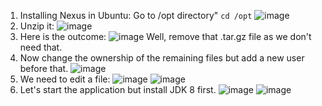 1) Installing Nexus in Ubuntu:
   Go to /opt directory" `cd /opt`
   ![image](https://github.com/iemad/Learning-DevOps-2023/assets/17620076/2500b849-4d5a-4a35-937c-2c513917ca4a)
2) Unzip it:
   ![image](https://github.com/iemad/Learning-DevOps-2023/assets/17620076/98493688-7364-437d-8100-b6c4ce3bb90c)
3) Here is the outcome:
   ![image](https://github.com/iemad/Learning-DevOps-2023/assets/17620076/859d1d74-8efe-49ae-9f81-d42d34107340)
   Well, remove that .tar.gz file as we don't need that.
4) Now change the ownership of the remaining files but add a new user before that.
   ![image](https://github.com/iemad/Learning-DevOps-2023/assets/17620076/901a47ab-693e-40ad-9721-15dade0c6ab5)
5) We need to edit a file:
   ![image](https://github.com/iemad/Learning-DevOps-2023/assets/17620076/5e3c4e2a-8d0b-4365-b11a-29bccb66007c)
   ![image](https://github.com/iemad/Learning-DevOps-2023/assets/17620076/203ed522-e7f1-44d0-b6b9-36bfe292fcaf)
6) Let's start the application but install JDK 8 first.
   ![image](https://github.com/iemad/Learning-DevOps-2023/assets/17620076/5108a355-b9ca-4b76-9a39-8f6453c0e17f)
   ![image](https://github.com/iemad/Learning-DevOps-2023/assets/17620076/61501998-fb34-4ad9-a9ba-96b4bde9f4e1)


   
